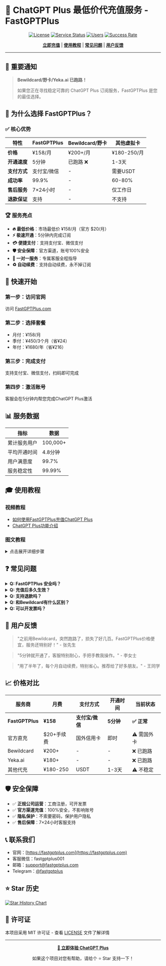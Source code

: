 # 🚀 ChatGPT Plus 最低价代充值服务 - FastGPTPlus

<div align="center">

[![License](https://img.shields.io/badge/license-MIT-blue.svg)](LICENSE)
[![Service Status](https://img.shields.io/badge/service-active-brightgreen.svg)](https://fastgptplus.com)
[![Users](https://img.shields.io/badge/users-100k+-orange.svg)](https://fastgptplus.com)
[![Success Rate](https://img.shields.io/badge/success%20rate-99.9%25-green.svg)](https://fastgptplus.com)

**[立即充值](https://fastgptplus.com)** | **[使用教程](#使用教程)** | **[常见问题](#常见问题)** | **[用户反馈](#用户反馈)**

</div>

---

## 📢 重要通知

> **Bewildcard/野卡/Yeka.ai 已跑路！** 
> 
> 如果您正在寻找稳定可靠的 ChatGPT Plus 订阅服务，FastGPTPlus 是您的最佳选择。

## 🎯 为什么选择 FastGPTPlus？

### ✅ 核心优势

| 特性 | FastGPTPlus | Bewildcard/野卡 | 其他虚拟卡 |
|------|-------------|----------------|------------|
| **价格** | ¥158/月 | ¥200+/月 | ¥180-250/月 |
| **开通速度** | 5分钟 | 已跑路 ❌ | 1-3天 |
| **支付方式** | 支付宝/微信 | - | 需要USDT |
| **成功率** | 99.9% | - | 60-80% |
| **售后服务** | 7×24小时 | - | 仅工作日 |
| **退款保证** | 支持 | - | 不支持 |

### 🏆 服务亮点

- **🔥 最低价格**：市场最低价 ¥158/月（官方 $20/月）
- **⚡ 极速开通**：5分钟内完成订阅
- **💳 便捷支付**：支持支付宝、微信支付
- **🛡️ 安全保障**：官方渠道，账号100%安全
- **📱 一对一服务**：专属客服全程指导
- **♻️ 自动续费**：支持自动续费，永不掉订阅

## 🚀 快速开始

### 第一步：访问官网
访问 [FastGPTPlus.com](https://fastgptplus.com)

### 第二步：选择套餐
- 月付：¥158/月
- 季付：¥450/3个月（省¥24）
- 年付：¥1680/年（省¥216）

### 第三步：完成支付
支持支付宝、微信支付，扫码即可完成

### 第四步：激活账号
客服会在5分钟内帮您完成ChatGPT Plus激活

## 📊 服务数据

<div align="center">

| 指标 | 数据 |
|------|------|
| 累计服务用户 | 100,000+ |
| 平均开通时间 | 4.8分钟 |
| 用户满意度 | 99.7% |
| 服务稳定性 | 99.99% |

</div>

## 🎓 使用教程

### 视频教程
- [如何使用FastGPTPlus充值ChatGPT Plus](https://fastgptplus.com/tutorial)
- [ChatGPT Plus功能介绍](https://fastgptplus.com/features)

### 图文教程

<details>
<summary>点击展开详细步骤</summary>

1. **注册ChatGPT账号**
   - 访问 [chat.openai.com](https://chat.openai.com)
   - 使用邮箱注册账号

2. **联系客服充值**
   - 访问 [FastGPTPlus.com](https://fastgptplus.com)
   - 点击"立即充值"按钮
   - 选择充值套餐

3. **提供账号信息**
   - 向客服提供ChatGPT账号邮箱
   - 等待客服操作（约5分钟）

4. **验证订阅状态**
   - 刷新ChatGPT页面
   - 查看是否显示"Plus"标识

</details>

## ❓ 常见问题

<details>
<summary><strong>Q: FastGPTPlus 安全吗？</strong></summary>

A: 绝对安全。我们通过官方API进行充值，不需要您的密码，不会影响账号安全。已服务10万+用户，零安全事故。
</details>

<details>
<summary><strong>Q: 充值后多久生效？</strong></summary>

A: 一般5分钟内生效。我们的客服会实时处理订单，确保您能快速使用ChatGPT Plus。
</details>

<details>
<summary><strong>Q: 支持退款吗？</strong></summary>

A: 支持。如果充值失败，我们承诺100%退款。
</details>

<details>
<summary><strong>Q: 和Bewildcard有什么区别？</strong></summary>

A: Bewildcard已经跑路。FastGPTPlus是正规注册公司，提供发票，已稳定运营2年+，更值得信赖。
</details>

<details>
<summary><strong>Q: 可以开发票吗？</strong></summary>

A: 可以。我们是正规公司，支持开具增值税普通发票。
</details>

## 💬 用户反馈

> "之前用Bewildcard，突然跑路了，损失了好几百。FastGPTPlus价格便宜，服务还特别好！" - 张先生

> "5分钟就开通了，客服特别耐心，手把手教我操作。" - 李女士

> "用了半年了，每个月自动续费，特别省心。推荐给了好多朋友。" - 王同学

## 📈 价格对比

| 服务商 | 月费 | 支付方式 | 开通时间 | 当前状态 |
|--------|------|----------|----------|----------|
| **FastGPTPlus** | **¥158** | **支付宝/微信** | **5分钟** | **✅ 正常** |
| 官方直充 | $20+手续费 | 国外信用卡 | 即时 | ⚠️ 需国外卡 |
| Bewildcard | ¥200+ | - | - | ❌ 已跑路 |
| Yeka.ai | ¥180+ | - | - | ❌ 已跑路 |
| 其他代充 | ¥180-250 | USDT | 1-3天 | ⚠️ 不稳定 |

## 🛡️ 安全保障

- ✅ **正规公司运营**：工商注册，可开发票
- ✅ **官方渠道充值**：100%安全，不影响账号
- ✅ **隐私保护**：不索要密码，保护用户隐私
- ✅ **售后保障**：7×24小时客服支持

## 📞 联系我们

- 官网：[https://fastgptplus.com](https://fastgptplus.com)
- 客服微信：fastgptplus001
- 邮箱：support@fastgptplus.com
- Telegram：[@fastgptplus](https://t.me/fastgptplus)

## ⭐ Star 历史

[![Star History Chart](https://api.star-history.com/svg?repos=threezhang/Fast-GPT-Plus&type=Date)](https://star-history.com/#threezhang/Fast-GPT-Plus&Date)

## 📄 许可证

本项目采用 MIT 许可证 - 查看 [LICENSE](LICENSE) 文件了解详情

---

<div align="center">

**[🚀 立即体验 ChatGPT Plus](https://fastgptplus.com)**

如果这个项目对您有帮助，请给个 ⭐ Star 支持一下！

</div>